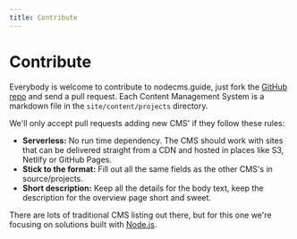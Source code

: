 ```yaml
---
title: Contribute
---
```


# Contribute

Everybody is welcome to contribute to nodecms.guide, just fork the [GitHub repo](https://github.com/tryghost/nodecmsguide) and send a pull request. Each Content Management System is a markdown file in the `site/content/projects` directory.

We'll only accept pull requests adding new CMS' if they follow these rules:

- **Serverless:** No run time dependency. The CMS should work with sites that can be delivered straight from a CDN and hosted in places like S3, Netlify or GitHub Pages.
- **Stick to the format:** Fill out all the same fields as the other CMS's in source/projects.
- **Short description:** Keep all the details for the body text, keep the description for the overview page short and sweet.

There are lots of traditional CMS listing out there, but for this one we're focusing on solutions built with [Node.js](https://www.nodejs.org).
